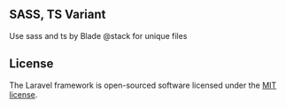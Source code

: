 ## SASS, TS Variant
Use sass and ts by Blade @stack for unique files

## License

The Laravel framework is open-sourced software licensed under the [MIT license](https://opensource.org/licenses/MIT).
